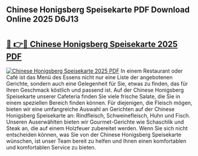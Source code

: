 ## Chinese Honigsberg Speisekarte PDF Download Online 2025 D6J13

# <h2><a href="http://gcebih.nevu.top/?p=Chinese+Honigsberg+Speisekarte">🔗 👉🔴 Chinese Honigsberg Speisekarte 2025 PDF</a></h2>

[![Chinese Honigsberg Speisekarte 2025 PDF](https://i.imgur.com/dBaPXMq.png)](http://gcebih.nevu.top/?p=Chinese+Honigsberg+Speisekarte)
In einem Restaurant oder Café ist das Menü des Essens nicht nur eine Liste der angebotenen Gerichte, sondern auch eine Gelegenheit für Sie, etwas zu finden, das für Ihren Geschmack köstlich und passend ist. Auf der Chinese Honigsberg Speisekarte unserer Cafeteria finden Sie viele frische Salate, die Sie in einem speziellen Bereich finden können. Für diejenigen, die Fleisch mögen, bieten wir eine umfangreiche Auswahl an Gerichten auf der Chinese Honigsberg Speisekarte an: Rindfleisch, Schweinefleisch, Huhn und Fisch. Unseren Auserwählten bieten wir Gourmet-Gerichte wie Schaschlik und Steak an, die auf einem Holzfeuer zubereitet werden. Wenn Sie sich nicht entscheiden können, was Sie von der Chinese Honigsberg Speisekarte wünschen, ist unser Team bereit zu helfen und Ihnen einen komfortablen und komfortablen Service zu bieten.
